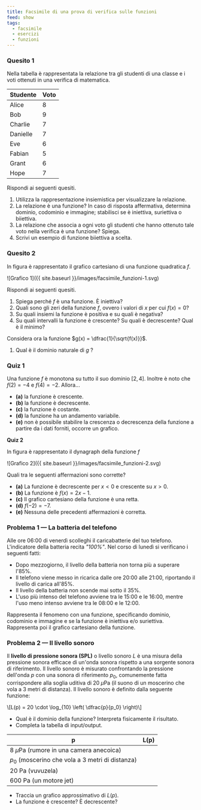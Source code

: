 ```yaml
---
title: Facsimile di una prova di verifica sulle funzioni
feed: show
tags:
  - facsimile
  - esercizi
  - funzioni
---
```

### Quesito 1

Nella tabella è rappresentata la relazione tra gli studenti di una classe e i voti ottenuti in una verifica di matematica.

| Studente | Voto |
| -------- | ---- |
| Alice    | 8    |
| Bob      | 9    |
| Charlie  | 7    |
| Danielle | 7    |
| Eve      | 6    |
| Fabian   | 5    |
| Grant    | 6    |
| Hope     | 7    |

Rispondi ai seguenti quesiti.

1. Utilizza la rappresentazione insiemistica per visualizzare la relazione.
2. La relazione è una funzione? In caso di risposta affermativa, determina dominio, codominio e immagine; stabilisci se è iniettiva, suriettiva o biiettiva.
3. La relazione che associa a ogni voto gli studenti che hanno ottenuto tale voto nella verifica è una funzione? Spiega.
4. Scrivi un esempio di funzione biiettiva a scelta.

### Quesito 2

In figura è rappresentato il grafico cartesiano di una funzione quadratica $f$.

 ![Grafico 1]({{ site.baseurl }}/images/facsimile_funzioni-1.svg)

Rispondi ai seguenti quesiti.

1. Spiega perché $f$ è una funzione. È iniettiva?
2. Quali sono gli zeri della funzione $f$, ovvero i valori di $x$ per cui $f(x) = 0$?
3. Su quali insiemi la funzione è positiva e su quali è negativa?
4. Su quali intervalli la funzione è crescente? Su quali è decrescente? Qual è il minimo?

Considera ora la funzione $g(x) = \dfrac{1}{\sqrt{f(x)}}$.

1. Qual è il dominio naturale di $g$ ?

### Quiz 1

Una funzione $f$ è monotona su tutto il suo dominio $[2, 4]$. Inoltre è noto che $f(2) = -4$ e $f(4) = -2$. Allora...

- **(a)** la funzione è crescente.
- **(b)** la funzione è decrescente.
- **(c)** la funzione è costante.
- **(d)** la funzione ha un andamento variabile.
- **(e)** non è possibile stabilire la crescenza o decrescenza della funzione a partire da i dati forniti, occorre un grafico.

**Quiz 2**

In figura è rappresentato il dynagraph della funzione $f$

![Grafico 2]({{ site.baseurl }}/images/facsimile_funzioni-2.svg)

Quali tra le seguenti affermazioni sono corrette?

- **(a)** La funzione è decrescente per $x < 0$ e crescente su $x > 0$.
- **(b)** La funzione è $f(x) = 2x - 1$.
- **(c)** Il grafico cartesiano della funzione è una retta.
- **(d)** $f(-2) = -7$.
- **(e)** Nessuna delle precedenti affermazioni è corretta.

### Problema 1 — La batteria del telefono

Alle ore 06:00 di venerdì scolleghi il caricabatterie del tuo telefono. L'indicatore della batteria recita *"100%"*. Nel corso di lunedì si verificano i seguenti fatti:

- Dopo mezzogiorno, il livello della batteria non torna più a superare l'85%.
- Il telefono viene messo in ricarica dalle ore 20:00 alle 21:00, riportando il livello di carica all'85%.
- Il livello della batteria non scende mai sotto il 35%.
- L'uso più intenso del telefono avviene tra le 15:00 e le 16:00, mentre l'uso meno intenso avviene tra le 08:00 e le 12:00.

Rappresenta il fenomeno con una funzione, specificando dominio, codominio e immagine e se la funzione è iniettiva e/o suriettiva. Rappresenta poi il grafico cartesiano della funzione.

### Problema 2 — Il livello sonoro

Il **livello di pressione sonora (SPL)** o livello sonoro $L$ è una misura della pressione sonora efficace di un'onda sonora rispetto a una sorgente sonora di riferimento. Il livello sonoro è misurato confrontando la pressione dell'onda $p$ con una sonora di riferimento $p_0$, comunemente fatta corrispondere alla soglia uditiva di $20 \;\mu\text{Pa}$ (il suono di un moscerino che vola a 3 metri di distanza). Il livello sonoro è definito dalla seguente funzione:

\\[L(p) = 20 \cdot \log_{10} \left( \dfrac{p}{p_0} \right)\\]

- Qual è il dominio della funzione? Interpreta fisicamente il risultato.
- Completa la tabella di input/output.
   
| p                                                   | L(p) |
| --------------------------------------------------- | ---- |
| $8 \; \mu\text{Pa}$ (rumore in una camera anecoica) |      |
| $p_0$ (moscerino che vola a 3 metri di distanza)    |      |
| $20 \text{ Pa}$ (vuvuzela)                          |      |
| $600 \text{ Pa}$ (un motore jet)                    |      |

- Traccia un grafico approssimativo di $L(p)$.
- La funzione è crescente? È decrescente?